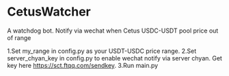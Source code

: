 # CetusWatcher
A watchdog bot. Notify via wechat when Cetus USDC-USDT pool price out of range

1.Set my_range in config.py as your USDT-USDC price range.
2.Set server_chyan_key in config.py to enable wechat notify via server chyan. Get key here https://sct.ftqq.com/sendkey.
3.Run main.py
